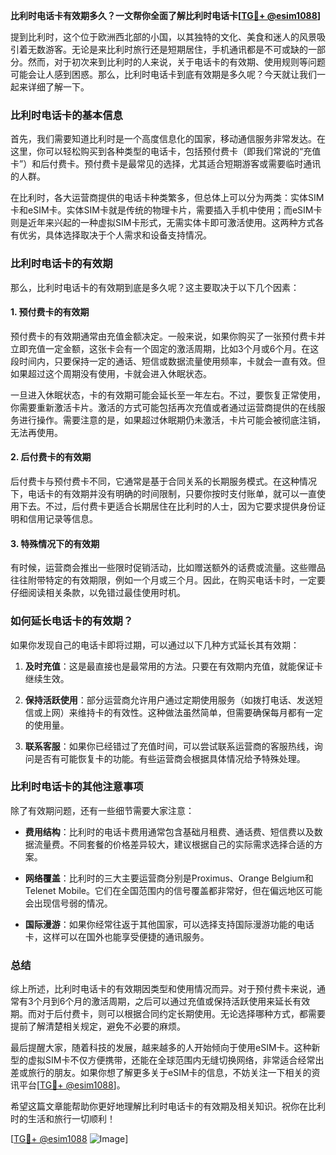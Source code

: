 **比利时电话卡有效期多久？一文帮你全面了解比利时电话卡[[TG💪+ @esim1088](https://t.me/s/esim1088)]**

提到比利时，这个位于欧洲西北部的小国，以其独特的文化、美食和迷人的风景吸引着无数游客。无论是来比利时旅行还是短期居住，手机通讯都是不可或缺的一部分。然而，对于初次来到比利时的人来说，关于电话卡的有效期、使用规则等问题可能会让人感到困惑。那么，比利时电话卡到底有效期是多久呢？今天就让我们一起来详细了解一下。

### 比利时电话卡的基本信息

首先，我们需要知道比利时是一个高度信息化的国家，移动通信服务非常发达。在这里，你可以轻松购买到各种类型的电话卡，包括预付费卡（即我们常说的“充值卡”）和后付费卡。预付费卡是最常见的选择，尤其适合短期游客或需要临时通讯的人群。

在比利时，各大运营商提供的电话卡种类繁多，但总体上可以分为两类：实体SIM卡和eSIM卡。实体SIM卡就是传统的物理卡片，需要插入手机中使用；而eSIM卡则是近年来兴起的一种虚拟SIM卡形式，无需实体卡即可激活使用。这两种方式各有优劣，具体选择取决于个人需求和设备支持情况。

### 比利时电话卡的有效期

那么，比利时电话卡的有效期到底是多久呢？这主要取决于以下几个因素：

#### 1. **预付费卡的有效期**
预付费卡的有效期通常由充值金额决定。一般来说，如果你购买了一张预付费卡并立即充值一定金额，这张卡会有一个固定的激活周期，比如3个月或6个月。在这段时间内，只要保持一定的通话、短信或数据流量使用频率，卡就会一直有效。但如果超过这个周期没有使用，卡就会进入休眠状态。

一旦进入休眠状态，卡的有效期可能会延长至一年左右。不过，要恢复正常使用，你需要重新激活卡片。激活的方式可能包括再次充值或者通过运营商提供的在线服务进行操作。需要注意的是，如果超过休眠期仍未激活，卡片可能会被彻底注销，无法再使用。

#### 2. **后付费卡的有效期**
后付费卡与预付费卡不同，它通常是基于合同关系的长期服务模式。在这种情况下，电话卡的有效期并没有明确的时间限制，只要你按时支付账单，就可以一直使用下去。不过，后付费卡更适合长期居住在比利时的人士，因为它要求提供身份证明和信用记录等信息。

#### 3. **特殊情况下的有效期**
有时候，运营商会推出一些限时促销活动，比如赠送额外的话费或流量。这些赠品往往附带特定的有效期限，例如一个月或三个月。因此，在购买电话卡时，一定要仔细阅读相关条款，以免错过最佳使用时机。

### 如何延长电话卡的有效期？

如果你发现自己的电话卡即将过期，可以通过以下几种方式延长其有效期：

1. **及时充值**：这是最直接也是最常用的方法。只要在有效期内充值，就能保证卡继续生效。
   
2. **保持活跃使用**：部分运营商允许用户通过定期使用服务（如拨打电话、发送短信或上网）来维持卡的有效性。这种做法虽然简单，但需要确保每月都有一定的使用量。

3. **联系客服**：如果你已经错过了充值时间，可以尝试联系运营商的客服热线，询问是否有可能恢复卡的功能。有些运营商会根据具体情况给予特殊处理。

### 比利时电话卡的其他注意事项

除了有效期问题，还有一些细节需要大家注意：

- **费用结构**：比利时的电话卡费用通常包含基础月租费、通话费、短信费以及数据流量费。不同套餐的价格差异较大，建议根据自己的实际需求选择合适的方案。
  
- **网络覆盖**：比利时的三大主要运营商分别是Proximus、Orange Belgium和Telenet Mobile。它们在全国范围内的信号覆盖都非常好，但在偏远地区可能会出现信号弱的情况。

- **国际漫游**：如果你经常往返于其他国家，可以选择支持国际漫游功能的电话卡，这样可以在国外也能享受便捷的通讯服务。

### 总结

综上所述，比利时电话卡的有效期因类型和使用情况而异。对于预付费卡来说，通常有3个月到6个月的激活周期，之后可以通过充值或保持活跃使用来延长有效期。而对于后付费卡，则可以根据合同约定长期使用。无论选择哪种方式，都需要提前了解清楚相关规定，避免不必要的麻烦。

最后提醒大家，随着科技的发展，越来越多的人开始倾向于使用eSIM卡。这种新型的虚拟SIM卡不仅方便携带，还能在全球范围内无缝切换网络，非常适合经常出差或旅行的朋友。如果你想了解更多关于eSIM卡的信息，不妨关注一下相关的资讯平台[[TG💪+ @esim1088](https://t.me/s/esim1088)]。

希望这篇文章能帮助你更好地理解比利时电话卡的有效期及相关知识。祝你在比利时的生活和旅行一切顺利！

[[TG💪+ @esim1088](https://t.me/s/esim1088) ![Image](https://i.postimg.cc/4NQfJmqS/Snipaste-2025-05-13-00-14-12.png)]